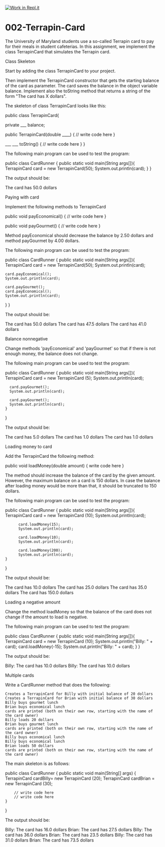 [![Work in Repl.it](https://classroom.github.com/assets/work-in-replit-14baed9a392b3a25080506f3b7b6d57f295ec2978f6f33ec97e36a161684cbe9.svg)](https://classroom.github.com/online_ide?assignment_repo_id=3408555&assignment_repo_type=AssignmentRepo)
# 002-Terrapin-Card

The University of Maryland students use a so-called Terrapin card to pay for their meals in student cafeterias. In this assignment, we implement the class TerrapinCard that simulates the Terrapin card.

Class Skeleton

Start by adding the class TerrapinCard to your project.

Then implement the TerrapinCard constructor that gets the starting balance of the card as parameter. The card saves the balance in the object variable balance. Implement also the toString method that returns a string of the form "The card has X dollars".

The skeleton of class TerrapinCard looks like this:

public class TerrapinCard{

  private ___ balance;

  public TerrapinCard(double ____) {
    // write code here
  }

  ___ ___ toString() {
    // write code here
  }
}

The following main program can be used to test the program:

public class CardRunner {
  public static void main(String args[]){
  TerrapinCard card = new TerrapinCard(50);
  System.out.println(card);
  } 
}

The output should be:

The card has 50.0 dollars

Paying with card

Implement the following methods to TerrapinCard

public void payEconomical() {
  // write code here
}

public void payGourmet() {
  // write code here
}

Method payEconomical should decrease the balance by 2.50 dollars and method payGourmet by 4.00 dollars.

The following main program can be used to test the program:

public class CardRunner {
    public static void main(String args[]){
    TerrapinCard card = new TerrapinCard(50);
    System.out.println(card);

    card.payEconomical();
    System.out.println(card);

    card.payGourmet();
    card.payEconomical();
    System.out.println(card);
  }
}

The output should be:

The card has 50.0 dollars
The card has 47.5 dollars
The card has 41.0 dollars

Balance nonnegative

Change methods 'payEconomical' and 'payGourmet' so that if there is not enough money, the balance does not change.

The following main program can be used to test the program:

public class CardRunner {
    public static void main(String args[]){
      TerrapinCard card = new TerrapinCard (5);
      System.out.println(card);

      card.payGourmet();
      System.out.println(card);

      card.payGourmet();
      System.out.println(card);
    }

}

The output should be:

The card has 5.0 dollars
The card has 1.0 dollars
The card has 1.0 dollars

Loading money to card

Add the TerrapinCard the following method:

public void loadMoney(double amount) {
  write code here
}

The method should increase the balance of the card by the given amount. However, the maximum balance on a card is 150 dollars. In case the balance after loading money would be more than that, it should be truncated to 150 dollars.

The following main program can be used to test the program:

public class CardRunner {
    public static void main(String args[]){
          TerrapinCard card = new TerrapinCard (10);
          System.out.println(card);

          card.loadMoney(15);
          System.out.println(card);

          card.loadMoney(10);
          System.out.println(card);

          card.loadMoney(200);
          System.out.println(card);
    }
}

The output should be:

The card has 10.0 dollars
The card has 25.0 dollars
The card has 35.0 dollars
The card has 150.0 dollars

Loading a negative amount

Change the method loadMoney so that the balance of the card does not change if the amount to load is negative.

The following main program can be used to test the program:

public class CardRunner {
    public static void main(String args[]){
      TerrapinCard card = new TerrapinCard (10);
      System.out.println("Billy: " + card);
      card.loadMoney(-15);
      System.out.println("Billy: " + card);
    }
}

The output should be:

Billy: The card has 10.0 dollars
Billy: The card has 10.0 dollars

Multiple cards

Write a CardRunner method that does the following:

    Creates a TerrapinCard for Billy with initial balance of 20 dollars
    Creates a TerrapinCard for Brian with initial balance of 30 dollars
    Billy buys gourmet lunch
    Brian buys economical lunch
    cards are printed (both on their own row, starting with the name of the card owner)
    Billy loads 20 dollars
    Brian buys gourmet lunch
    cards are printed (both on their own row, starting with the name of the card owner)
    Billy buys economical lunch
    Billy buys economical lunch
    Brian loads 50 dollars
    cards are printed (both on their own row, starting with the name of the card owner)


The main skeleton is as follows:

public class CardRunner {
    public static void main(String[] args) {
      TerrapinCard cardBilly= new TerrapinCard (20);
      TerrapinCard cardBrian = new TerrapinCard (30);

        // write code here
        // write code here
    }
}

The output should be:

Billy: The card has 16.0 dollars
Brian: The card has 27.5 dollars
Billy: The card has 36.0 dollars
Brian: The card has 23.5 dollars
Billy: The card has 31.0 dollars
Brian: The card has 73.5 dollars

